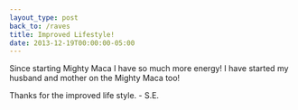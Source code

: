 ```yaml
---
layout_type: post
back_to: /raves
title: Improved Lifestyle!
date: 2013-12-19T00:00:00-05:00
---
```

Since starting Mighty Maca I have so much more energy! I have started my husband and mother on the Mighty Maca too!

Thanks for the improved life style. - S.E.
